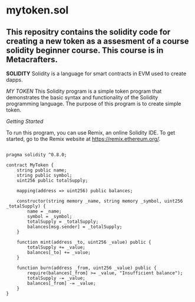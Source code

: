 # mytoken.sol
This repositry contains the solidity code for creating a new token as a assesment of a course solidity beginner course.
This course is in Metacrafters.
------------------------------------------------------------------------------------------------------------------------

**SOLIDITY**
Solidity is a language for smart contracts in EVM used to create dapps.

*MY TOKEN*
This Solidity program is a simple token program that demonstrates the basic syntax and functionality of the Solidity programming language. The purpose of this program is to create simple token.

*Getting Started*

To run this program, you can use Remix, an online Solidity IDE. To get started, go to the Remix website at https://remix.ethereum.org/.

```//SPDX-License-Identifier: MIT

pragma solidity ^0.8.0;

contract MyToken {
    string public name;
    string public symbol;
    uint256 public totalSupply;

    mapping(address => uint256) public balances;

    constructor(string memory _name, string memory _symbol, uint256 _totalSupply) {
        name = _name;
        symbol = _symbol;
        totalSupply = _totalSupply;
        balances[msg.sender] = _totalSupply;
    }

    function mint(address _to, uint256 _value) public {
        totalSupply += _value;
        balances[_to] += _value;
    }

    function burn(address _from, uint256 _value) public {
        require(balances[_from] >= _value, "Insufficient balance");
        totalSupply -= _value;
        balances[_from] -= _value;
    }
}
```

